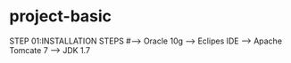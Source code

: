 # project-basic
STEP 01:INSTALLATION STEPS
#--> Oracle 10g
--> Eclipes IDE
--> Apache Tomcate 7
--> JDK 1.7
